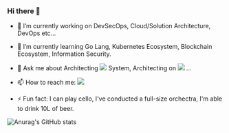 ### Hi there 👋

<!--
**JunRadish/JunRadish** is a ✨ _special_ ✨ repository because its `README.md` (this file) appears on your GitHub profile.

Here are some ideas to get you started:
-->
- 🔭 I’m currently working on DevSecOps, Cloud/Solution Architecture, DevOps etc...

- 🌱 I’m currently learning Go Lang, Kubernetes Ecosystem, Blockchain Ecosystem, Information Security.
<!-- - 👯 I’m looking to collaborate on ... 
- 🤔 I’m looking for help with ... -->
- 💬 Ask me about Architecting <a href="https://ncv.kdca.go.kr/menu.es?mid=a12507000000" target="_blank"><img src="https://img.shields.io/badge/COOV-0000FF?style=flat&logo=worldhealthorganization&logoColor=FFFFFF"/></a> System, Architecting on <a href="" target="_blank"><img src="https://img.shields.io/badge/AWS-FFFFFF?style=flat&logo=amazonaws&logoColor=232F3E"/></a> ...
  
- 📫 How to reach me: <a href="https://www.linkedin.com/in/junmin-kim-34b5a5189/" target="_blank"><img src="https://img.shields.io/badge/LinkedIn-0A66C2?style=flat&logo=linkedin&logoColor=FFFFFF"/></a>

<!-- - 😄 Pronouns: ... -->
- ⚡ Fun fact: I can play cello, I've conducted a full-size orchectra, I'm able to drink 10L of beer.

![Anurag's GitHub stats](https://github-readme-stats.vercel.app/api?username=JunRadish&show_icons=true&theme=radical)
